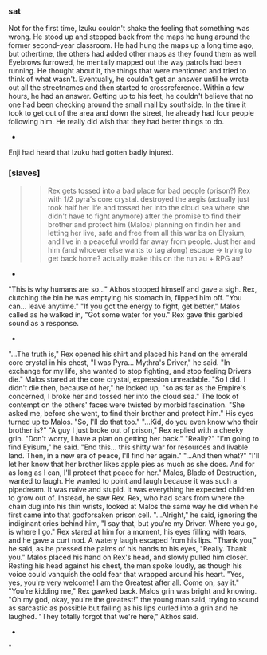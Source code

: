 ### sat

Not for the first time, Izuku couldn't shake the feeling that something was wrong. He stood up and stepped back from the maps he hung around the former second-year classroom. He had hung the maps up a long time ago, but othertime, the others had added other maps as they found them as well. Eyebrows furrowed, he mentally mapped out the way patrols had been running. He thought about it, the things that were mentioned and tried to think of what wasn't. 
Eventually, he couldn't get an answer until he wrote out all the streetnames and then started to crossreference. Within a few hours, he had an answer. Getting up to his feet, he couldn't believe that no one had been checking around the small mall by southside. 
In the time it took to get out of the area and down the street, he already had four people following him. He really did wish that they had better things to do.

-

Enji had heard that Izuku had gotten badly injured. 

### [slaves]
>> Rex gets tossed into a bad place for bad people (prison?)
>> Rex with 1/2 pyra's core crystal.
>> destroyed the aegis (actually just took half her life and tossed her into the cloud sea where she didn't have to fight anymore) after the promise to find their brother and protect him (Malos)
>> planning on findin her and letting her live, safe and free from all this war bs on Elysium, and live in a peaceful world far away from people. Just her and him (and whoever else wants to tag along)
>> escape -> trying to get back home?
>> actually make this on the run au + RPG au?

-

"This is why humans are so..." Akhos stopped himself and gave a sigh. 
Rex, clutching the bin he was emptying his stomach in, flipped him off. "You can... leave anytime."
"If you got the energy to fight, get better," Malos called as he walked in, "Got some water for you."
Rex gave this garbled sound as a response.

-

"...The truth is," Rex opened his shirt and placed his hand on the emerald core crystal in his chest, "I was Pyra... Mythra's Driver," he said. "In exchange for my life, she wanted to stop fighting, and stop feeling Drivers die."
Malos stared at the core crystal, expression unreadable.
"So I did. I didn't die then, because of her," he looked up, "so as far as the Empire's concerned, I broke her and tossed her into the cloud sea."
The look of contempt on the others' faces were twisted by morbid fascination.
"She asked me, before she went, to find their brother and protect him."
His eyes turned up to Malos.
"So, I'll do that too."
"...Kid, do you even know who their brother is?"
"A guy I just broke out of prison," Rex replied with a cheeky grin. "Don't worry, I have a plan on getting her back."
"Really?"
"I'm going to find Eyisum," he said. "End this... this shitty war for resources and livable land. Then, in a new era of peace, I'll find her again."
"...And then what?"
"I'll let her know that her brother likes apple pies as much as she does. And for as long as I can, I'll protect that peace for her."
Malos, Blade of Destruction, wanted to laugh. He wanted to point and laugh because it was such a pipedream. It was naive and stupid. It was everything he expected children to grow out of.
Instead, he saw Rex. Rex, who had scars from where the chain dug into his thin wrists, looked at Malos the same way he did when he first came into that godforsaken prison cell.
"...Alright," he said, ignoring the indiginant cries behind him, "I say that, but you're my Driver. Where you go, is where I go."
Rex stared at him for a moment, his eyes filling with tears, and he gave a curt nod. A watery laugh escaped from his lips.
"Thank you," he said, as he pressed the palms of his hands to his eyes, "Really. Thank you."
Malos placed his hand on Rex's head, and slowly pulled him closer. Resting his head against his chest, the man spoke loudly, as though his voice could vanquish the cold fear that wrapped around his heart.
"Yes, yes, you're very welcome! I am the Greatest after all. Come on, say it."
"You're kidding me," Rex gawked back. 
Malos grin was bright and knowing.
"Oh my god, okay, you're the greatest!" the young man said, trying to sound as sarcastic as possible but failing as his lips curled into a grin and he laughed.
"They totally forgot that we're here," Akhos said.

-

"
